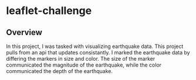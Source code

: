 # leaflet-challenge

## Overview
In this project, I was tasked with visualizing earthquake data. This project pulls from an api that updates consistantly. I marked the earthquake data by differing the markers in size and color. The size of the marker communicated the magnitude of the earthquake, while the color communicated the depth of the earthquake.

